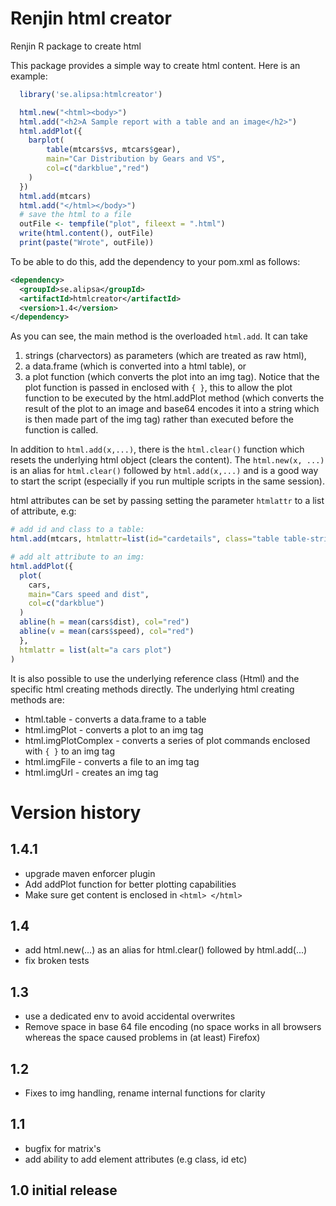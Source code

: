 # Renjin html creator
Renjin R package to create html  

This package provides a simple way to create html content.
Here is an example:
```r
  library('se.alipsa:htmlcreator')

  html.new("<html><body>")
  html.add("<h2>A Sample report with a table and an image</h2>")
  html.addPlot({
    barplot(
        table(mtcars$vs, mtcars$gear),
        main="Car Distribution by Gears and VS",
        col=c("darkblue","red")
    )
  })
  html.add(mtcars)
  html.add("</html></body>")
  # save the html to a file
  outFile <- tempfile("plot", fileext = ".html")
  write(html.content(), outFile)
  print(paste("Wrote", outFile))
```
To be able to do this, add the dependency to your pom.xml as follows:
```xml
<dependency>
  <groupId>se.alipsa</groupId>
  <artifactId>htmlcreator</artifactId>
  <version>1.4</version>
</dependency>
```
As you can see, the main method is the overloaded `html.add`. It can take
1. strings (charvectors) as parameters (which are treated as raw html),
2. a data.frame (which is converted into a html table), 
or 
3. a plot function (which converts the plot into an img tag). Notice that the plot function is passed in enclosed
with `{ }`, this to allow the plot function to be executed by the html.addPlot method (which converts the result of the plot to an image and
base64 encodes it into a string which is then made part of the img tag) rather than executed before the function is called.

In addition to `html.add(x,...)`, there is the `html.clear()` function which resets the 
underlying html object (clears the content). The `html.new(x, ...)` is an alias for `html.clear()` 
followed by `html.add(x,...)` and is a good way to start the script 
(especially if you run multiple scripts in the same session).

html attributes can be set by passing setting the parameter `htmlattr` to a list of attribute, e.g:
```r
# add id and class to a table:
html.add(mtcars, htmlattr=list(id="cardetails", class="table table-striped"))

# add alt attribute to an img:
html.addPlot({
  plot(
    cars,
    main="Cars speed and dist",
    col=c("darkblue")
  )
  abline(h = mean(cars$dist), col="red")
  abline(v = mean(cars$speed), col="red")
  },
  htmlattr = list(alt="a cars plot")
)
```

It is also possible to use the underlying reference class (Html) and the specific
html creating methods directly. The underlying html creating methods are:
- html.table - converts a data.frame to a table
- html.imgPlot - converts a plot to an img tag
- html.imgPlotComplex - converts a series of plot commands enclosed with `{ }` to an img tag
- html.imgFile - converts a file to an img tag
- html.imgUrl - creates an img tag

# Version history

## 1.4.1
- upgrade maven enforcer plugin
- Add addPlot function for better plotting capabilities
- Make sure get content is enclosed in `<html> </html>`

## 1.4
- add html.new(...) as an alias for html.clear() followed by html.add(...)
- fix broken tests

## 1.3
- use a dedicated env to avoid accidental overwrites
- Remove space in base 64 file encoding (no space works in all browsers whereas the space caused problems in (at least) Firefox)

## 1.2
- Fixes to img handling, rename internal functions for clarity

## 1.1
- bugfix for matrix's
- add ability to add element attributes (e.g class, id etc)

## 1.0 initial release